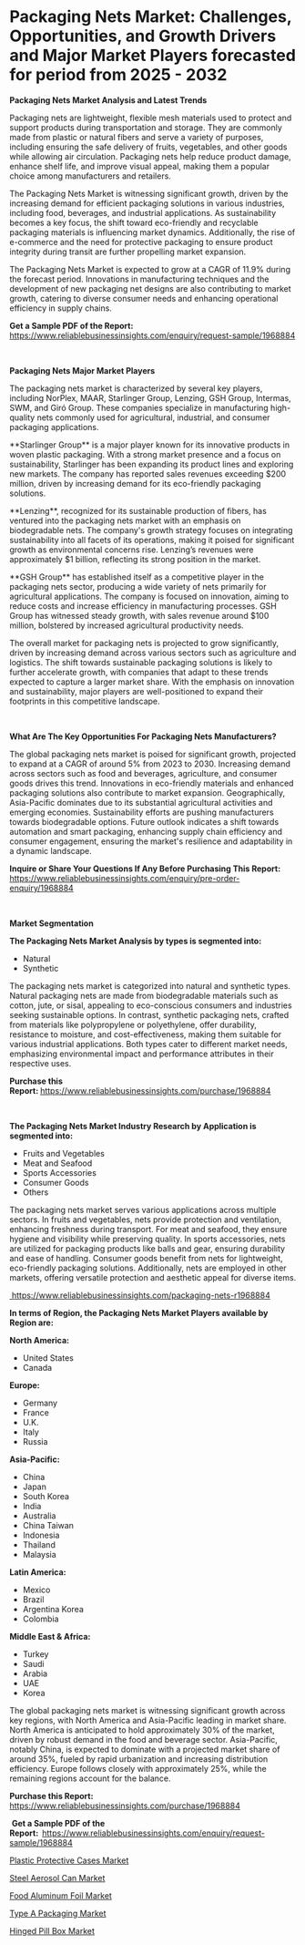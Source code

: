 <p><h1>Packaging Nets Market: Challenges, Opportunities, and Growth Drivers and Major Market Players forecasted for period from 2025 - 2032</h1></p><p><strong>Packaging Nets Market Analysis and Latest Trends</strong></p>
<p><p>Packaging nets are lightweight, flexible mesh materials used to protect and support products during transportation and storage. They are commonly made from plastic or natural fibers and serve a variety of purposes, including ensuring the safe delivery of fruits, vegetables, and other goods while allowing air circulation. Packaging nets help reduce product damage, enhance shelf life, and improve visual appeal, making them a popular choice among manufacturers and retailers.</p><p>The Packaging Nets Market is witnessing significant growth, driven by the increasing demand for efficient packaging solutions in various industries, including food, beverages, and industrial applications. As sustainability becomes a key focus, the shift toward eco-friendly and recyclable packaging materials is influencing market dynamics. Additionally, the rise of e-commerce and the need for protective packaging to ensure product integrity during transit are further propelling market expansion. </p><p>The Packaging Nets Market is expected to grow at a CAGR of 11.9% during the forecast period. Innovations in manufacturing techniques and the development of new packaging net designs are also contributing to market growth, catering to diverse consumer needs and enhancing operational efficiency in supply chains.</p></p>
<p><strong>Get a Sample PDF of the Report:&nbsp;</strong> <a href="https://www.reliablebusinessinsights.com/enquiry/request-sample/1968884?utm_campaign=1847&utm_medium=2&utm_source=Github&utm_content=ia&utm_term=08032025&utm_id=packaging-nets">https://www.reliablebusinessinsights.com/enquiry/request-sample/1968884</a></p>
<p>&nbsp;</p>
<p><strong>Packaging Nets Major Market Players</strong></p>
<p><p>The packaging nets market is characterized by several key players, including NorPlex, MAAR, Starlinger Group, Lenzing, GSH Group, Intermas, SWM, and Giró Group. These companies specialize in manufacturing high-quality nets commonly used for agricultural, industrial, and consumer packaging applications. </p><p>**Starlinger Group** is a major player known for its innovative products in woven plastic packaging. With a strong market presence and a focus on sustainability, Starlinger has been expanding its product lines and exploring new markets. The company has reported sales revenues exceeding $200 million, driven by increasing demand for its eco-friendly packaging solutions.</p><p>**Lenzing**, recognized for its sustainable production of fibers, has ventured into the packaging nets market with an emphasis on biodegradable nets. The company's growth strategy focuses on integrating sustainability into all facets of its operations, making it poised for significant growth as environmental concerns rise. Lenzing’s revenues were approximately $1 billion, reflecting its strong position in the market.</p><p>**GSH Group** has established itself as a competitive player in the packaging nets sector, producing a wide variety of nets primarily for agricultural applications. The company is focused on innovation, aiming to reduce costs and increase efficiency in manufacturing processes. GSH Group has witnessed steady growth, with sales revenue around $100 million, bolstered by increased agricultural productivity needs.</p><p>The overall market for packaging nets is projected to grow significantly, driven by increasing demand across various sectors such as agriculture and logistics. The shift towards sustainable packaging solutions is likely to further accelerate growth, with companies that adapt to these trends expected to capture a larger market share. With the emphasis on innovation and sustainability, major players are well-positioned to expand their footprints in this competitive landscape.</p></p>
<p>&nbsp;</p>
<p><strong>What Are The Key Opportunities For Packaging Nets Manufacturers?</strong></p>
<p><p>The global packaging nets market is poised for significant growth, projected to expand at a CAGR of around 5% from 2023 to 2030. Increasing demand across sectors such as food and beverages, agriculture, and consumer goods drives this trend. Innovations in eco-friendly materials and enhanced packaging solutions also contribute to market expansion. Geographically, Asia-Pacific dominates due to its substantial agricultural activities and emerging economies. Sustainability efforts are pushing manufacturers towards biodegradable options. Future outlook indicates a shift towards automation and smart packaging, enhancing supply chain efficiency and consumer engagement, ensuring the market's resilience and adaptability in a dynamic landscape.</p></p>
<p><strong>Inquire or Share Your Questions If Any Before Purchasing This Report:</strong> <a href="https://www.reliablebusinessinsights.com/enquiry/pre-order-enquiry/1968884?utm_campaign=1847&utm_medium=2&utm_source=Github&utm_content=ia&utm_term=08032025&utm_id=packaging-nets">https://www.reliablebusinessinsights.com/enquiry/pre-order-enquiry/1968884</a></p>
<p>&nbsp;</p>
<p><strong>Market Segmentation</strong></p>
<p><strong>The Packaging Nets Market Analysis by types is segmented into:</strong></p>
<p><ul><li>Natural</li><li>Synthetic</li></ul></p>
<p><p>The packaging nets market is categorized into natural and synthetic types. Natural packaging nets are made from biodegradable materials such as cotton, jute, or sisal, appealing to eco-conscious consumers and industries seeking sustainable options. In contrast, synthetic packaging nets, crafted from materials like polypropylene or polyethylene, offer durability, resistance to moisture, and cost-effectiveness, making them suitable for various industrial applications. Both types cater to different market needs, emphasizing environmental impact and performance attributes in their respective uses.</p></p>
<p><strong>Purchase this Report:&nbsp;</strong><a href="https://www.reliablebusinessinsights.com/purchase/1968884?utm_campaign=1847&utm_medium=2&utm_source=Github&utm_content=ia&utm_term=08032025&utm_id=packaging-nets">https://www.reliablebusinessinsights.com/purchase/1968884</a></p>
<p>&nbsp;</p>
<p><strong>The Packaging Nets Market Industry Research by Application is segmented into:</strong></p>
<p><ul><li>Fruits and Vegetables</li><li>Meat and Seafood</li><li>Sports Accessories</li><li>Consumer Goods</li><li>Others</li></ul></p>
<p><p>The packaging nets market serves various applications across multiple sectors. In fruits and vegetables, nets provide protection and ventilation, enhancing freshness during transport. For meat and seafood, they ensure hygiene and visibility while preserving quality. In sports accessories, nets are utilized for packaging products like balls and gear, ensuring durability and ease of handling. Consumer goods benefit from nets for lightweight, eco-friendly packaging solutions. Additionally, nets are employed in other markets, offering versatile protection and aesthetic appeal for diverse items.</p></p>
<p><a href="https://www.reliablebusinessinsights.com/packaging-nets-r1968884?utm_campaign=1847&utm_medium=2&utm_source=Github&utm_content=ia&utm_term=08032025&utm_id=packaging-nets">&nbsp;https://www.reliablebusinessinsights.com/packaging-nets-r1968884</a></p>
<p><strong>In terms of Region, the Packaging Nets Market Players available by Region are:</strong></p>
<p>
    <p> <strong> North America: </strong>
        <ul>
            <li>United States</li>
            <li>Canada</li>
        </ul>
        </p> 
    <p> <strong> Europe: </strong>
        <ul>
            <li>Germany</li>
            <li>France</li>
            <li>U.K.</li>
            <li>Italy</li>
            <li>Russia</li>
        </ul>
        </p> 
    <p> <strong> Asia-Pacific: </strong>
        <ul>
            <li>China</li>
            <li>Japan</li>
            <li>South Korea</li>
            <li>India</li>
            <li>Australia</li>
            <li>China Taiwan</li>
            <li>Indonesia</li>
            <li>Thailand</li>
            <li>Malaysia</li>
        </ul>
        </p> 
    <p> <strong> Latin America: </strong>
        <ul>
            <li>Mexico</li>
            <li>Brazil</li>
            <li>Argentina Korea</li>
            <li>Colombia</li>
        </ul>
        </p> 
    <p> <strong> Middle East & Africa: </strong>
        <ul>
            <li>Turkey</li>
            <li>Saudi</li>
            <li>Arabia</li>
            <li>UAE</li>
            <li>Korea</li>
        </ul>
    </p>
    </p>
<p><p>The global packaging nets market is witnessing significant growth across key regions, with North America and Asia-Pacific leading in market share. North America is anticipated to hold approximately 30% of the market, driven by robust demand in the food and beverage sector. Asia-Pacific, notably China, is expected to dominate with a projected market share of around 35%, fueled by rapid urbanization and increasing distribution efficiency. Europe follows closely with approximately 25%, while the remaining regions account for the balance.</p></p>
<p><strong>Purchase this Report: </strong><a href="https://www.reliablebusinessinsights.com/purchase/1968884?utm_campaign=1847&utm_medium=2&utm_source=Github&utm_content=ia&utm_term=08032025&utm_id=packaging-nets">https://www.reliablebusinessinsights.com/purchase/1968884</a></p>
<p>&nbsp;<strong>Get a Sample PDF of the Report:&nbsp;&nbsp;</strong><a href="https://www.reliablebusinessinsights.com/enquiry/request-sample/1968884?utm_campaign=1847&utm_medium=2&utm_source=Github&utm_content=ia&utm_term=08032025&utm_id=packaging-nets">https://www.reliablebusinessinsights.com/enquiry/request-sample/1968884</a></p>
<p><strong></strong></p>
<p><p><a href="https://github.com/edriceakeime/Market-Research-Report-List-1/blob/main/plastic-protective-cases-market.md?utm_campaign=1847&utm_medium=2&utm_source=Github&utm_content=ia&utm_term=08032025&utm_id=packaging-nets">Plastic Protective Cases Market</a></p><p><a href="https://github.com/olesjaquah/Market-Research-Report-List-1/blob/main/steel-aerosol-can-market.md?utm_campaign=1847&utm_medium=2&utm_source=Github&utm_content=ia&utm_term=08032025&utm_id=packaging-nets">Steel Aerosol Can Market</a></p><p><a href="https://github.com/kitsossadien/Market-Research-Report-List-1/blob/main/food-aluminum-foil-market.md?utm_campaign=1847&utm_medium=2&utm_source=Github&utm_content=ia&utm_term=08032025&utm_id=packaging-nets">Food Aluminum Foil Market</a></p><p><a href="https://github.com/seppelharjap/Market-Research-Report-List-1/blob/main/type-a-packaging-market.md?utm_campaign=1847&utm_medium=2&utm_source=Github&utm_content=ia&utm_term=08032025&utm_id=packaging-nets">Type A Packaging Market</a></p><p><a href="https://github.com/kitkaeberz5z/Market-Research-Report-List-1/blob/main/hinged-pill-box-market.md?utm_campaign=1847&utm_medium=2&utm_source=Github&utm_content=ia&utm_term=08032025&utm_id=packaging-nets">Hinged Pill Box Market</a></p></p>
